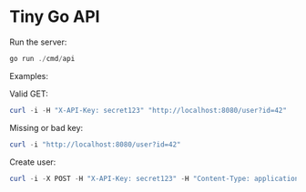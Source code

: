 # Tiny Go API

Run the server:

```powershell
go run ./cmd/api
```

Examples:

Valid GET:

```powershell
curl -i -H "X-API-Key: secret123" "http://localhost:8080/user?id=42"
```

Missing or bad key:

```powershell
curl -i "http://localhost:8080/user?id=42"
```

Create user:

```powershell
curl -i -X POST -H "X-API-Key: secret123" -H "Content-Type: application/json" -d '{"name":"Alice"}' "http://localhost:8080/user"
```

